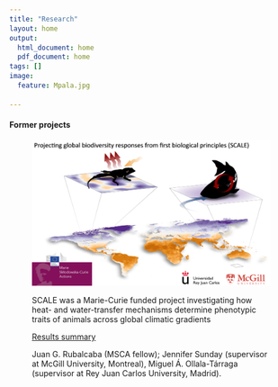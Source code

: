 ```yaml
---
title: "Research"
layout: home
output:
  html_document: home
  pdf_document: home
tags: []
image:
  feature: Mpala.jpg

---
```

<h4> Former projects </h4>
<figure class = "half">
<img src="/images/SCALE.png"> 
<p>SCALE was a Marie-Curie funded project investigating how heat- and water-transfer mechanisms determine phenotypic traits of animals across global climatic gradients </p>
<a href = "https://cordis.europa.eu/article/id/443204-predicting-organismal-environment-interactions-under-climatic-scenarios"> Results summary </a>
<p> Juan G. Rubalcaba (MSCA fellow); Jennifer Sunday (supervisor at McGill University, Montreal), Miguel Á. Ollala-Tárraga (supervisor at Rey Juan Carlos University, Madrid).</p>
</figure>


